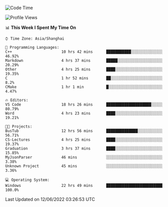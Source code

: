 <!--START_SECTION:waka-->
![Code Time](http://img.shields.io/badge/Code%20Time-117%20hrs%205%20mins-blue)

![Profile Views](http://img.shields.io/badge/Profile%20Views-0-blue)

📊 **This Week I Spent My Time On** 

```text
⌚︎ Time Zone: Asia/Shanghai

💬 Programming Languages: 
C++                      10 hrs 42 mins      ███████████░░░░░░░░░░░░░░   46.92% 
Markdown                 4 hrs 37 mins       █████░░░░░░░░░░░░░░░░░░░░   20.29% 
Other                    4 hrs 25 mins       ████░░░░░░░░░░░░░░░░░░░░░   19.35% 
C                        1 hr 52 mins        ██░░░░░░░░░░░░░░░░░░░░░░░   8.2% 
CMake                    1 hr 1 min          █░░░░░░░░░░░░░░░░░░░░░░░░   4.47%

🔥 Editors: 
VS Code                  18 hrs 26 mins      ████████████████████░░░░░   80.79% 
Word                     4 hrs 23 mins       ████░░░░░░░░░░░░░░░░░░░░░   19.21%

🐱‍💻 Projects: 
BusTub                   12 hrs 56 mins      ██████████████░░░░░░░░░░░   56.71% 
CS-Lectures              4 hrs 25 mins       ████░░░░░░░░░░░░░░░░░░░░░   19.37% 
Graduation               3 hrs 37 mins       ████░░░░░░░░░░░░░░░░░░░░░   15.85% 
MyJsonParser             46 mins             ░░░░░░░░░░░░░░░░░░░░░░░░░   3.38% 
Unknown Project          45 mins             ░░░░░░░░░░░░░░░░░░░░░░░░░   3.36%

💻 Operating System: 
Windows                  22 hrs 49 mins      █████████████████████████   100.0%

```


 Last Updated on 12/06/2022 03:26:53 UTC
<!--END_SECTION:waka-->